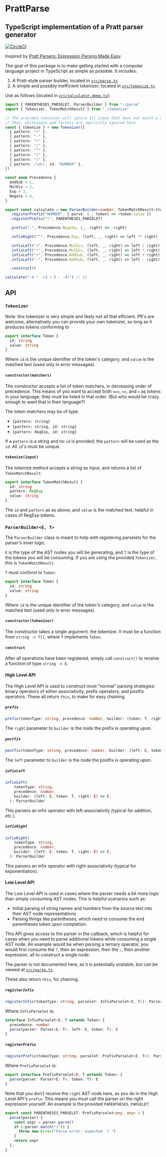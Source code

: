 # PrattParse

## TypeScript implementation of a Pratt parser generator

[![CircleCI](https://circleci.com/gh/JacksonKearl/PrattParse.svg?style=svg)](https://circleci.com/gh/JacksonKearl/PrattParse)

Inspired by [Pratt Parsers: Expression Parsing Made Easy](http://journal.stuffwithstuff.com/2011/03/19/pratt-parsers-expression-parsing-made-easy/).

The goal of this package is to make getting started with a computer language project in
TypeScript as simple as possible. It includes:

1. A Pratt-style parser builder, located in [`src/parse.ts`](src/parse.ts)
2. A simple and possibly inefficient tokenizer, located in [`src/tokenize.ts`](src/tokenize.ts)

Use as follows (located in [`src/calculator.demo.ts`](src/calculator.demo.ts)):

```ts
import { PARENTHESES_PARSELET, ParserBuilder } from "./parse"
import { Tokenizer, TokenMatchResult } from "./tokenize"

// The provided tokenizer will ignore all input that does not match a rule.
// Thus, whitespace and letters are implicitly ignored here.
const { tokenize } = new Tokenizer([
  { pattern: "+" },
  { pattern: "-" },
  { pattern: "*" },
  { pattern: "/" },
  { pattern: "^" },
  { pattern: "(" },
  { pattern: ")" },
  { pattern: /\d+/, id: "NUMBER" },
])

const enum Precedence {
  AddSub = 1,
  MulDiv = 2,
  Exp = 3,
  Negate = 4,
}

export const calculate = new ParserBuilder<number, TokenMatchResult>(tokenize)
  .registerPrefix("NUMBER", { parse: (_, token) => +token.value })
  .registerPrefix("(", PARENTHESES_PARSELET)

  .prefix("-", Precedence.Negate, (_, right) => -right)

  .infixRight("^", Precedence.Exp, (left, _, right) => left ** right)

  .infixLeft("/", Precedence.MulDiv, (left, _, right) => left / right)
  .infixLeft("*", Precedence.MulDiv, (left, _, right) => left * right)
  .infixLeft("+", Precedence.AddSub, (left, _, right) => left + right)
  .infixLeft("-", Precedence.AddSub, (left, _, right) => left - right)

  .construct()

calculate("-4 * -(4 + 5 - -4)") // 52
```

## API

### `Tokenizer`

Note: this tokenizer is very simple and likely not all that efficient. PR's are welcome, alternatively you can provide your own tokenizer, so long as it produces tokens conforming to

```ts
export interface Token {
  id: string
  value: string
}
```

Where `id` is the unique identifier of the token's category, and `value` is the matched text (used only in error messages).

#### `constructor(matchers)`

The constructor accepts a list of token matchers, in decreasing order of precedence. This means of you want to accept both `===`, `==`, and `=` as tokens in your language, they must be listed in that order. (But who would be crazy enough to want that in their language?)

The token matchers may be of type:

- `{pattern: string}`
- `{pattern: string, id: string}`
- `{pattern: RegExp, id: string}`

If a `pattern` is a string and no `id` is provided, the `pattern` will be used as the `id`. All `id`'s must be unique.

#### `tokenize(input)`

The tokenize method accepts a string as input, and returns a list of `TokenMatchResult`:

```ts
export interface TokenMatchResult {
  id: string
  pattern: RegExp
  value: string
}
```

The `id` and `pattern` as as above, and `value` is the matched text, helpful in cases of RegExp tokens.

### `ParserBuilder<E, T>`

The `ParserBuilder` class is meant to help with registering parselets for the parser's inner logic.

`E` is the type of the AST nodes you will be generating, and `T` is the type of the tokens you will be consuming. If you are using the provided `Tokenizer`, this is `TokenMatchResult`.

`T` must conform to `Token`:

```ts
export interface Token {
  id: string
  value: string
}
```

Where `id` is the unique identifier of the token's category, and `value` is the matched text (used only in error messages).

#### `constructor(tokenizer)`

The constructor takes a single argument, the tokenizer. It must be a function from `string -> T[]`, where `T` implements `Token`.

#### `construct`

After all operations have been registered, simply call `construct()` to receive a function of type `string -> E`.

#### High Level API

The High Level API is used to construct most "normal" parsing strategies: binary operators of either associativity, prefix operators, and postfix operators. These all return `this`, to make for easy chaining.

##### `prefix`

```ts
prefix(tokenType: string, precedence: number, builder: (token: T, right: E) => E): ParserBuilder
```

The `right` parameter to `builder` is the node the prefix is operating upon.

##### `postfix`

```ts
postfix(tokenType: string, precedence: number, builder: (left: E, token: T) => E): ParserBuilder
```

The `left` parameter to `builder` is the node the postfix is operating upon.

##### `infixLeft`

```ts
infixLeft(
    tokenType: string,
    precedence: number,
    builder: (left: E, token: T, right: E) => E,
  ): ParserBuilder
```

This parsers an infix operator with left-associativity (typical for addition, etc.).

##### `infixRight`

```ts
infixRight(
    tokenType: string,
    precedence: number,
    builder: (left: E, token: T, right: E) => E,
  ): ParserBuilder
```

This parsers an infix operator with right-associativity (typical for exponentiation).

#### Low Level API

The Low Level API is used in cases where the parser needs a bit more logic than simply consuming AST nodes. This is helpful scenarios such as:

- Initial parsing of string names and numbers from the source text into their AST node representations
- Parsing things like parentheses, which need to consume the end parentheses token upon completion.

This API gives access to the parser in the callback, which is helpful for cases when you need to parse additional tokens while consuming a single AST node. An example would be when parsing a ternary operator, you would first consume the `?`, then an expression, then the `:`, then another expression, all to construct a single node.

The parser is not documented here, as it is potentially unstable, but can be viewed at [`src/parse.ts`](src/parse.ts).

These also return `this`, for chaining.

##### `registerInfix`

```ts
registerInfix(tokenType: string, parselet: InfixParselet<E, T>): ParserBuilder
```

Where `InfixParselet` is:

```ts
interface InfixParselet<E, T extends Token> {
  precedence: number
  parse(parser: Parser<E, T>, left: E, token: T): E
}
```

##### `registerPrefix`

```ts
registerPrefix(tokenType: string, parselet: PrefixParselet<E, T>): ParserBuilder
```

Where `PrefixParselet` is:

```ts
export interface PrefixParselet<E, T extends Token> {
  parse(parser: Parser<E, T>, token: T): E
}
```

Note that you don't receive the `right` AST node here, as you do in the High Level API's `prefix`. This means you must call the parser on the right expression yourself. An example is the provided `PARENTHESES_PARSELET`:

```ts
export const PARENTHESES_PARSELET: PrefixParselet<any, any> = {
  parse(parser) {
    const expr = parser.parse()
    if (!parser.match(")")) {
      throw new Error("Parse error: expected `)`")
    }
    return expr
  },
}
```

